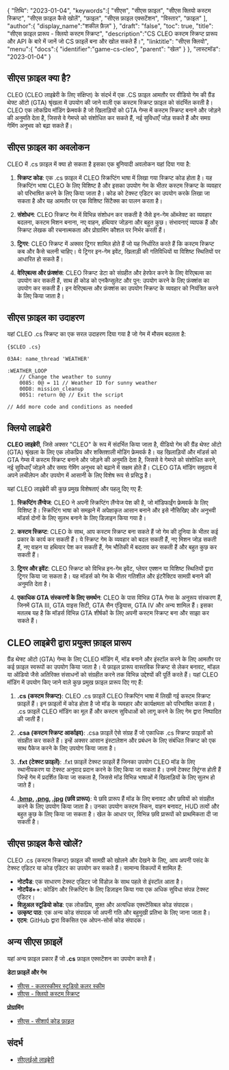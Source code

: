 {
"तिथि": "2023-01-04",
   "keywords":[
"सीएस",
"सीएस फ़ाइल",
"सीएस क्लियो कस्टम स्क्रिप्ट",
"सीएस फ़ाइल कैसे खोलें",
"फ़ाइल",
"सीएस फ़ाइल एक्सटेंशन",
"विस्तार",
"फ़ाइल"
],
   "author":{
"display_name":"शकील फ़ैज़"
},
"draft": "false",
"toc": true,
"title": "सीएस फ़ाइल प्रारूप - क्लियो कस्टम स्क्रिप्ट",
   "description":"CS CLEO कस्टम स्क्रिप्ट प्रारूप और API के बारे में जानें जो CS फ़ाइलें बना और खोल सकते हैं।",
"linktitle": "सीएस क्लियो",
   "menu":{
      "docs":{
         "identifier":"game-cs-cleo",
"parent": "खेल"
}
},
"लास्टमॉड": "2023-01-04"
}

## सीएस फ़ाइल क्या है?

CLEO (CLEO लाइब्रेरी के लिए संक्षिप्त) के संदर्भ में एक .CS फ़ाइल आमतौर पर वीडियो गेम की ग्रैंड थेफ्ट ऑटो (GTA) श्रृंखला में उपयोग की जाने वाली एक कस्टम स्क्रिप्ट फ़ाइल को संदर्भित करती है। CLEO एक लोकप्रिय मॉडिंग फ्रेमवर्क है जो खिलाड़ियों को GTA गेम्स में कस्टम स्क्रिप्ट बनाने और जोड़ने की अनुमति देता है, जिससे वे गेमप्ले को संशोधित कर सकते हैं, नई सुविधाएँ जोड़ सकते हैं और समग्र गेमिंग अनुभव को बढ़ा सकते हैं।

## सीएस फ़ाइल का अवलोकन

CLEO में .cs फ़ाइल में क्या हो सकता है इसका एक बुनियादी अवलोकन यहां दिया गया है:

1. **स्क्रिप्ट कोड**: एक .cs फ़ाइल में CLEO स्क्रिप्टिंग भाषा में लिखा गया स्क्रिप्ट कोड होता है। यह स्क्रिप्टिंग भाषा CLEO के लिए विशिष्ट है और इसका उपयोग गेम के भीतर कस्टम स्क्रिप्ट के व्यवहार को परिभाषित करने के लिए किया जाता है। कोड को टेक्स्ट एडिटर का उपयोग करके लिखा जा सकता है और यह आमतौर पर एक विशिष्ट सिंटैक्स का पालन करता है।
    









2. **संशोधन**: CLEO स्क्रिप्ट गेम में विभिन्न संशोधन कर सकती है जैसे इन-गेम ऑब्जेक्ट का व्यवहार बदलना, कस्टम मिशन बनाना, नए वाहन, हथियार जोड़ना और बहुत कुछ। संभावनाएं व्यापक हैं और स्क्रिप्ट लेखक की रचनात्मकता और प्रोग्रामिंग कौशल पर निर्भर करती हैं।
    









3. **ट्रिगर**: CLEO स्क्रिप्ट में अक्सर ट्रिगर शामिल होते हैं जो यह निर्धारित करते हैं कि कस्टम स्क्रिप्ट कब और कैसे चलनी चाहिए। ये ट्रिगर इन-गेम इवेंट, खिलाड़ी की गतिविधियों या विशिष्ट स्थितियों पर आधारित हो सकते हैं।
    









4. **वेरिएबल्स और फ़ंक्शंस**: CLEO स्क्रिप्ट डेटा को संग्रहीत और हेरफेर करने के लिए वेरिएबल्स का उपयोग कर सकती हैं, साथ ही कोड को एनकैप्सुलेट और पुन: उपयोग करने के लिए फ़ंक्शंस का उपयोग कर सकती हैं। इन वेरिएबल्स और फ़ंक्शंस का उपयोग स्क्रिप्ट के व्यवहार को नियंत्रित करने के लिए किया जाता है।

## सीएस फ़ाइल का उदाहरण

यहां CLEO .cs स्क्रिप्ट का एक सरल उदाहरण दिया गया है जो गेम में मौसम बदलता है:

```
{$CLEO .cs}

03A4: name_thread 'WEATHER'

:WEATHER_LOOP
    // Change the weather to sunny
    0085: 0@ = 11 // Weather ID for sunny weather
    00D8: mission_cleanup
    0051: return 0@ // Exit the script

// Add more code and conditions as needed
```

## क्लियो लाइब्रेरी

**CLEO लाइब्रेरी**, जिसे अक्सर "CLEO" के रूप में संदर्भित किया जाता है, वीडियो गेम की ग्रैंड थेफ्ट ऑटो (GTA) श्रृंखला के लिए एक लोकप्रिय और शक्तिशाली मोडिंग फ्रेमवर्क है। यह खिलाड़ियों और मॉडर्स को GTA गेम्स में कस्टम स्क्रिप्ट बनाने और जोड़ने की अनुमति देता है, जिससे वे गेमप्ले को संशोधित करने, नई सुविधाएँ जोड़ने और समग्र गेमिंग अनुभव को बढ़ाने में सक्षम होते हैं। CLEO GTA मॉडिंग समुदाय में अपने लचीलेपन और उपयोग में आसानी के लिए विशेष रूप से प्रसिद्ध है।

यहां CLEO लाइब्रेरी की कुछ प्रमुख विशेषताएं और पहलू दिए गए हैं:

1. **स्क्रिप्टिंग लैंग्वेज**: CLEO ने अपनी स्क्रिप्टिंग लैंग्वेज पेश की है, जो मॉडिफाईंग फ्रेमवर्क के लिए विशिष्ट है। स्क्रिप्टिंग भाषा को समझने में अपेक्षाकृत आसान बनाने और इसे नौसिखिए और अनुभवी मॉडर्स दोनों के लिए सुलभ बनाने के लिए डिज़ाइन किया गया है।
    









2. **कस्टम स्क्रिप्ट**: CLEO के साथ, आप कस्टम स्क्रिप्ट बना सकते हैं जो गेम की दुनिया के भीतर कई प्रकार के कार्य कर सकती हैं। ये स्क्रिप्ट गेम के व्यवहार को बदल सकती हैं, नए मिशन जोड़ सकती हैं, नए वाहन या हथियार पेश कर सकती हैं, गेम भौतिकी में बदलाव कर सकती हैं और बहुत कुछ कर सकती हैं।
    









3. **ट्रिगर और इवेंट**: CLEO स्क्रिप्ट को विभिन्न इन-गेम इवेंट, प्लेयर एक्शन या विशिष्ट स्थितियों द्वारा ट्रिगर किया जा सकता है। यह मॉडर्स को गेम के भीतर गतिशील और इंटरैक्टिव सामग्री बनाने की अनुमति देता है।
    









4. **एकाधिक GTA संस्करणों के लिए समर्थन**: CLEO के पास विभिन्न GTA गेम्स के अनुरूप संस्करण हैं, जिनमें GTA III, GTA वाइस सिटी, GTA सैन एंड्रियास, GTA IV और अन्य शामिल हैं। इसका मतलब यह है कि मॉडर्स विभिन्न GTA शीर्षकों के लिए अपनी कस्टम स्क्रिप्ट बना और साझा कर सकते हैं।

## CLEO लाइब्रेरी द्वारा प्रयुक्त फ़ाइल प्रारूप

ग्रैंड थेफ्ट ऑटो (GTA) गेम्स के लिए CLEO मॉडिंग में, मॉड बनाने और इंस्टॉल करने के लिए आमतौर पर कई फ़ाइल स्वरूपों का उपयोग किया जाता है। ये फ़ाइल प्रारूप वास्तविक स्क्रिप्ट से लेकर बनावट, मॉडल या ऑडियो जैसे अतिरिक्त संसाधनों को संग्रहीत करने तक विभिन्न उद्देश्यों की पूर्ति करते हैं। यहां CLEO मॉडिंग में उपयोग किए जाने वाले कुछ प्रमुख फ़ाइल प्रारूप दिए गए हैं:

1. **.cs (कस्टम स्क्रिप्ट)**: CLEO .cs फ़ाइलें CLEO स्क्रिप्टिंग भाषा में लिखी गई कस्टम स्क्रिप्ट फ़ाइलें हैं। इन फ़ाइलों में कोड होता है जो मॉड के व्यवहार और कार्यक्षमता को परिभाषित करता है। .cs फ़ाइलें CLEO मॉडिंग का मूल हैं और कस्टम सुविधाओं को लागू करने के लिए गेम द्वारा निष्पादित की जाती हैं।
    









2. **.csa (कस्टम स्क्रिप्ट आर्काइव)**: .csa फ़ाइलें ऐसे संग्रह हैं जो एकाधिक .cs स्क्रिप्ट फ़ाइलों को संग्रहीत कर सकते हैं। इन्हें अक्सर आसान इंस्टालेशन और प्रबंधन के लिए संबंधित स्क्रिप्ट को एक साथ पैकेज करने के लिए उपयोग किया जाता है।
    









3. **.fxt (टेक्स्ट फ़ाइलें)**: .fxt फ़ाइलें टेक्स्ट फ़ाइलें हैं जिनका उपयोग CLEO मॉड के लिए स्थानीयकरण या टेक्स्ट अनुवाद प्रदान करने के लिए किया जा सकता है। उनमें टेक्स्ट स्ट्रिंग्स होती हैं जिन्हें गेम में प्रदर्शित किया जा सकता है, जिससे मॉड विभिन्न भाषाओं में खिलाड़ियों के लिए सुलभ हो जाते हैं।
    









4. **[.bmp](/hi/image/bmp/), [.png](/hi/image/png/), [.jpg](/hi/image/jpeg/) (छवि प्रारूप)**: ये छवि प्रारूप हैं मॉड के लिए बनावट और छवियों को संग्रहीत करने के लिए उपयोग किया जाता है। उनका उपयोग कस्टम स्किन, वाहन बनावट, HUD तत्वों और बहुत कुछ के लिए किया जा सकता है। खेल के आधार पर, विभिन्न छवि प्रारूपों को प्राथमिकता दी जा सकती है।

## सीएस फ़ाइल कैसे खोलें?

CLEO .cs (कस्टम स्क्रिप्ट) फ़ाइल की सामग्री को खोलने और देखने के लिए, आप अपनी पसंद के टेक्स्ट एडिटर या कोड एडिटर का उपयोग कर सकते हैं। सामान्य विकल्पों में शामिल हैं:

- **नोटपैड**: एक साधारण टेक्स्ट एडिटर जो विंडोज़ के साथ पहले से इंस्टॉल आता है।
- **नोटपैड++**: कोडिंग और स्क्रिप्टिंग के लिए डिज़ाइन किया गया एक अधिक सुविधा संपन्न टेक्स्ट एडिटर।
- **विज़ुअल स्टूडियो कोड**: एक लोकप्रिय, मुफ़्त और अत्यधिक एक्स्टेंसिबल कोड संपादक।
- **उत्कृष्ट पाठ**: एक अन्य कोड संपादक जो अपनी गति और बहुमुखी प्रतिभा के लिए जाना जाता है।
- **एटम**: GitHub द्वारा विकसित एक ओपन-सोर्स कोड संपादक।

## अन्य सीएस फ़ाइलें

यहां अन्य फ़ाइल प्रकार हैं जो **.cs** फ़ाइल एक्सटेंशन का उपयोग करते हैं।

**डेटा फ़ाइलें और गेम**
- [सीएस - कलरस्कीमर स्टूडियो कलर स्कीम](/hi/डेटा/सीएस-कलर्सस्कीमर/)
- [सीएस - क्लियो कस्टम स्क्रिप्ट](/hi/गेम/सीएस-क्लियो/)

**प्रोग्रामिंग**
- [सीएस - सीशार्प कोड फ़ाइल](/hi/प्रोग्रामिंग/सीएस/)

## संदर्भ
* [सीएलईओ लाइब्रेरी](https://cleo.li/)

